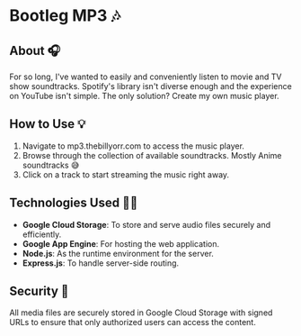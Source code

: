 # Bootleg MP3 :notes: 

## About :headphones:
For so long, I've wanted to easily and conveniently listen to movie and TV show soundtracks. Spotify's library isn't diverse enough and the experience on YouTube isn't simple. The only solution? Create my own music player. 

## How to Use :bulb:
1. Navigate to mp3.thebillyorr.com to access the music player.
2. Browse through the collection of available soundtracks. Mostly Anime soundtracks :sweat_smile:
3. Click on a track to start streaming the music right away.

## Technologies Used :technologist:
- **Google Cloud Storage**: To store and serve audio files securely and efficiently.
- **Google App Engine**: For hosting the web application.
- **Node.js**: As the runtime environment for the server.
- **Express.js**: To handle server-side routing.

## Security :closed_lock_with_key:	
All media files are securely stored in Google Cloud Storage with signed URLs to ensure that only authorized users can access the content.


